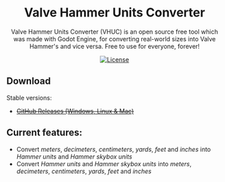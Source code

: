 <p align="center">
    <h1 align = "center">Valve Hammer Units Converter</h1>
</p>
<p align="center">
    Valve Hammer Units Converter (VHUC) is an open source free tool which was made with Godot Engine, for converting real-world sizes into Valve Hammer's and vice versa. Free to use for everyone, forever!
</p>
<p align="center">
    <a href="https://github.com/Orama-Interactive/Pixelorama/blob/master/LICENSE">
        <img src="https://img.shields.io/github/license/degradka/Valve-Hammer-Units-Converter.svg" alt="License" />
    </a>
</p>

## Download
Stable versions:
- [~~GitHub Releases (Windows, Linux & Mac)~~](https://github.com/degradka/Valve-Hammer-Units-Converter/releases)

## Current features:
- Convert *meters*, *decimeters*, *centimeters*, *yards*, *feet* and *inches* into *Hammer units* and *Hammer skybox units*
- Convert *Hammer units* and *Hammer skybox units* into *meters*, *decimeters*, *centimeters*, *yards*, *feet* and *inches*
